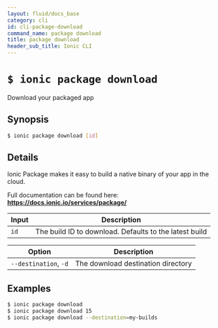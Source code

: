 ```yaml
---
layout: fluid/docs_base
category: cli
id: cli-package-download
command_name: package download
title: package download
header_sub_title: Ionic CLI
---
```


# `$ ionic package download`

Download your packaged app
## Synopsis

```bash
$ ionic package download [id]
```
  
## Details

Ionic Package makes it easy to build a native binary of your app in the cloud.

Full documentation can be found here: **https://docs.ionic.io/services/package/**


Input | Description
----- | ----------
`id` | The build ID to download. Defaults to the latest build


Option | Description
------ | ----------
`--destination`, `-d` | The download destination directory

## Examples

```bash
$ ionic package download 
$ ionic package download 15
$ ionic package download --destination=my-builds
```

